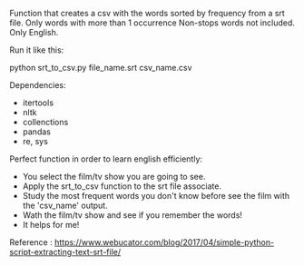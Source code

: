 Function that creates a csv with the words sorted by frequency from a srt file. Only words with more than 1 occurrence
Non-stops words not included. Only English.

Run it like this:

python srt_to_csv.py file_name.srt csv_name.csv

Dependencies:
- itertools
- nltk
- collenctions
- pandas
- re, sys

Perfect function in order to learn english efficiently:
- You select the film/tv show you are going to see.
- Apply the srt_to_csv function to the srt file associate.
- Study the most frequent words you don't know before see the film with the 'csv_name' output.
- Wath the film/tv show and see if you remember the words!
- It helps for me!

Reference : https://www.webucator.com/blog/2017/04/simple-python-script-extracting-text-srt-file/

